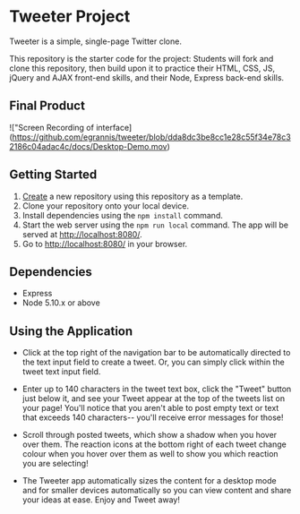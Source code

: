 # Tweeter Project

Tweeter is a simple, single-page Twitter clone.

This repository is the starter code for the project: Students will fork and clone this repository, then build upon it to practice their HTML, CSS, JS, jQuery and AJAX front-end skills, and their Node, Express back-end skills.

## Final Product
!["Screen Recording of interface] (https://github.com/egrannis/tweeter/blob/dda8dc3be8cc1e28c55f34e78c32186c04adac4c/docs/Desktop-Demo.mov)

## Getting Started

1. [Create](https://docs.github.com/en/repositories/creating-and-managing-repositories/creating-a-repository-from-a-template) a new repository using this repository as a template.
2. Clone your repository onto your local device.
3. Install dependencies using the `npm install` command.
3. Start the web server using the `npm run local` command. The app will be served at <http://localhost:8080/>.
4. Go to <http://localhost:8080/> in your browser.

## Dependencies

- Express
- Node 5.10.x or above

## Using the Application
- Click at the top right of the navigation bar to be automatically directed to the text input field to create a tweet. Or, you can simply click within the tweet text input field.

- Enter up to 140 characters in the tweet text box, click the "Tweet" button just below it, and see your Tweet appear at the top of the tweets list on your page! You'll notice that you aren't able to post empty text or text that exceeds 140 characters-- you'll receive error messages for those!

- Scroll through posted tweets, which show a shadow when you hover over them. The reaction icons at the bottom right of each tweet change colour when you hover over them as well to show you which reaction you are selecting!

- The Tweeter app automatically sizes the content for a desktop mode and for smaller devices automatically so you can view content and share your ideas at ease. Enjoy and Tweet away!

